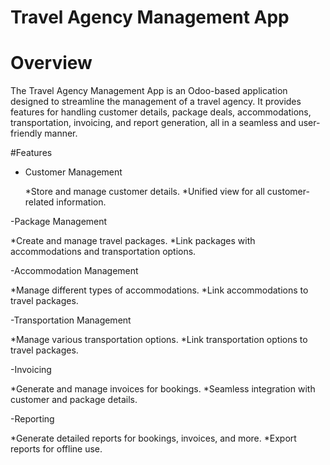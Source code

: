 # Travel Agency Management App

# Overview
The Travel Agency Management App is an Odoo-based application designed to streamline the management of a travel agency. It provides features for handling customer details, package deals, accommodations, transportation, invoicing, and report generation, all in a seamless and user-friendly manner.

#Features

- Customer Management

  *Store and manage customer details.
  *Unified view for all customer-related information.
  
-Package Management

  *Create and manage travel packages.
  *Link packages with accommodations and transportation options.
  
-Accommodation Management

  *Manage different types of accommodations.
  *Link accommodations to travel packages.
  
-Transportation Management

  *Manage various transportation options.
  *Link transportation options to travel packages.
  
-Invoicing

  *Generate and manage invoices for bookings.
  *Seamless integration with customer and package details.
  
-Reporting

  *Generate detailed reports for bookings, invoices, and more.
  *Export reports for offline use.
